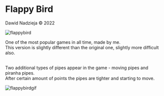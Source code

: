 # Flappy Bird

Dawid Nadzieja © 2022

![flappybird](https://user-images.githubusercontent.com/33668566/179262656-12049c6b-790d-4205-a105-f8a3789ae7a6.png)

One of the most popular games in all time, made by me. <br>
This version is slightly different than the original one, slightly more difficult also. <br><br>

Two additional types of pipes appear in the game - moving pipes and piranha pipes. <br>
After certain amount of points the pipes are tighter and starting to move. 

![flappybirdgif](https://user-images.githubusercontent.com/33668566/179264107-d1180778-db47-4a71-baa1-5b3050595b07.gif)


